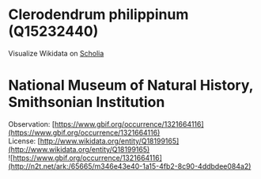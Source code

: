 
Clerodendrum philippinum (Q15232440)
====================================
  
Visualize Wikidata on [Scholia](https://scholia.toolforge.org/taxon/Q15232440)
# National Museum of Natural History, Smithsonian Institution
  
Observation: [https://www.gbif.org/occurrence/1321664116](https://www.gbif.org/occurrence/1321664116)  
License: [http://www.wikidata.org/entity/Q18199165](http://www.wikidata.org/entity/Q18199165)  
![https://www.gbif.org/occurrence/1321664116](http://n2t.net/ark:/65665/m346e43e40-1a15-4fb2-8c90-4ddbdee084a2)